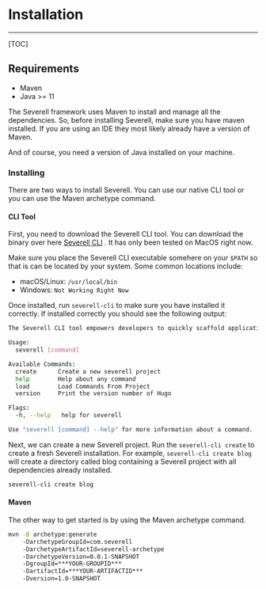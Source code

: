 # Installation

---
[TOC]

## Requirements

* Maven
* Java >= 11

The Severell framework uses Maven to install and manage all the dependencies. So, before installing Severell,
make sure you have maven installed. If you are using an IDE they most likely already have a version of Maven. 

And of course, you need a version of Java installed on your machine. 

### Installing 
There are two ways to install Severell. You can use our native CLI tool or you can use the Maven archetype command.

#### CLI Tool
First, you need to download the Severell CLI tool. You can download the binary over here [Severell CLI](https://github.com/mitchdennett/severell-cli/releases/download/0.0.1-alpha.1/severell-cli)
. It has only been tested on MacOS right now. 

Make sure you place the Severell CLI executable somehere on your `$PATH` so that is can be located by your system. Some common locations
include: 

* macOS/Linux: `/usr/local/bin`
* Windows: `Not Working Right Now`

Once installed, run `severell-cli` to make sure you have installed it correctly. If installed correctly you should see the following
output:

```bash
The Severell CLI tool empowers developers to quickly scaffold applications

Usage:
  severell [command]

Available Commands:
  create      Create a new severell project
  help        Help about any command
  load        Load Commands From Project
  version     Print the version number of Hugo

Flags:
  -h, --help   help for severell

Use "severell [command] --help" for more information about a command.

``` 
Next, we can create a new Severell project. Run the `severell-cli create` to create a fresh Severell installation.
For example, `severell-cli create blog` will create a directory called blog containing a Severell project with all dependencies
already installed.

```bash
severell-cli create blog
```

#### Maven
The other way to get started is by using the Maven archetype command.
```bash
mvn -B archetype:generate
    -DarchetypeGroupId=com.severell 
    -DarchetypeArtifactId=severell-archetype 
    -DarchetypeVersion=0.0.1-SNAPSHOT 
    -DgroupId=***YOUR-GROUPID***
    -DartifactId=***YOUR-ARTIFACTID***
    -Dversion=1.0-SNAPSHOT
```

